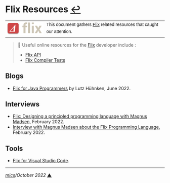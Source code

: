 # <span id="top">Flix Resources</span> <span style="size:25%;"><a href="README.md">↩</a></span>

<table style="font-family:Helvetica,Arial;font-size:14px;line-height:1.6;">
  <tr>
  <td style="border:0;padding:0 10px 0 0;;min-width:120px;"><a href="https://flix.dev/"><img src="./docs/images/flix-logo.png" width="120" alt="Flix project"/></a></td>
  <td style="border:0;padding:0;vertical-align:text-top;">This document gathers <a href="https://flix.dev/" rel="external">Flix</a> related resources that caught our attention.
  </td>
  </tr>
</table>

> **:mag_right:** Useful online resources for the [Flix] developer include :
> - [Flix API][flix_api]
> - [Flix Compiler Tests][flix_compiler_tests]

<!--
## <span id="articles">Articles</span>
-->

## <span id="blogs">Blogs</span>

- [Flix for Java Programmers][blog_huehnken] by Lutz Hühnken, June 2022.

## <span id="interviews">Interviews</span>

- [Flix: Designing a principled programming language with Magnus Madsen][anchor_flix], February 2022.
- [Interview with Magnus Madsen about the Flix Programming Language][infoq_flix], February 2022.

## <span id="tools">Tools</span>

- [Flix for Visual Studio Code][vscode-flix].

***

*[mics](https://lampwww.epfl.ch/~michelou/)/October 2022* [**&#9650;**](#top)
<span id="bottom">&nbsp;</span>

<!-- href links -->

[anchor_flix]: https://anchor.fm/happypathprogramming/episodes/54-Flix-Designing-a-principled-programming-language-with-Magnus-Madsen-e1dueb2
[blog_huehnken]: https://www.reactivesystems.eu/2022/06/24/flix-for-java-programmers.html
[flix]: https://flix.dev/
[flix_api]: https://api.flix.dev/
[flix_compiler_tests]: https://github.com/flix/flix/blob/master/main/test/flix/README.md
[infoq_flix]: https://www.infoq.com/news/2022/02/flix-programming-language/
[vscode-flix]: https://github.com/flix/vscode-flix
